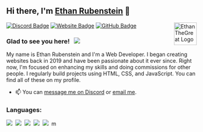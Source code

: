 ## Hi there, I'm [Ethan Rubenstein](https://ethanthegreat.com) 👋

<img align="right" src="https://ethanthegreat.com/images/logo_circle.png" alt="EthanTheGreat Logo" width="60" height="60"/>

[![Discord Badge](https://img.shields.io/badge/-Discord-0e76a8?style=flat-square&logo=Discord&logoColor=white)](https://ethanthegreat.com/discord)
[![Website Badge](https://img.shields.io/badge/Website-3b5998?style=flat-square&logo=google-chrome&logoColor=white)](https://ethanthegreat.com)
[![GitHub Badge](https://img.shields.io/badge/-GitHub-ffffff?style=flat-square&logo=Github&logoColor=black)](https://github.com/ethanmrubenstein)

### Glad to see you here! &nbsp; ![](https://komarev.com/ghpvc/?username=ethanmrubenstein&label=Views&color=blue&style=plastic) 

My name is Ethan Rubenstein and I'm a Web Developer. I began creating websites back in 2019 and have been passionate about it ever since. Right now, I'm focused on enhancing my skills and doing commissions for other people. I regularly build projects using HTML, CSS, and JavaScript. You can find all of these on my profile.

- 📫 You can [message me on Discord](https://discord.com/users/617902351138816032) or [email me](mailto:ethanmrubenstein@gmail.com).

### Languages:

![](https://img.shields.io/badge/HTML-E34F26?style=for-the-badge&logo=html5&logoColor=white)&nbsp;
![](https://img.shields.io/badge/CSS-1572B6?style=for-the-badge&logo=css3&logoColor=white)&nbsp;
![](https://img.shields.io/badge/JavaScript-F7DF1E?style=for-the-badge&logo=javascript&logoColor=black)&nbsp;
![](https://img.shields.io/badge/PHP-43853D?style=for-the-badge&logo=PHP&logoColor=white)&nbsp;
![](https://img.shields.io/badge/Python-3776AB?style=for-the-badge&logo=python&logoColor=white)&nbsp;
m
